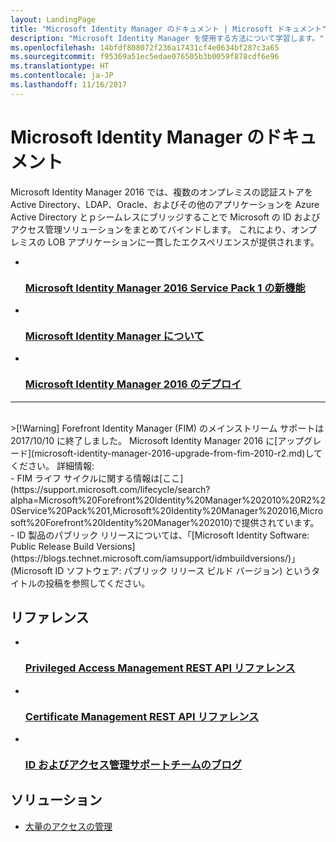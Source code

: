 ```yaml
---
layout: LandingPage
title: "Microsoft Identity Manager のドキュメント | Microsoft ドキュメント"
description: "Microsoft Identity Manager を使用する方法について学習します。"
ms.openlocfilehash: 14bfdf808072f236a17431cf4e0634bf287c3a65
ms.sourcegitcommit: f95369a51ec5edae076505b3b0059f878cdf6e96
ms.translationtype: HT
ms.contentlocale: ja-JP
ms.lasthandoff: 11/16/2017
---
```

# <a name="microsoft-identity-manager-documentation"></a>Microsoft Identity Manager のドキュメント

Microsoft Identity Manager 2016 では、複数のオンプレミスの認証ストアを Active Directory、LDAP、Oracle、およびその他のアプリケーションを Azure Active Directory とｐシームレスにブリッジすることで Microsoft の ID およびアクセス管理ソリューションをまとめてバインドします。 これにより、オンプレミスの LOB アプリケーションに一貫したエクスペリエンスが提供されます。

<ul class="panelContent cardsFTitle">
    <li>
        <a href="/microsoft-identity-manager/microsoft-identity-manager-2016-sp1-release-notes">
        <div class="cardSize">
            <div class="cardPadding">
                <div class="card">
                    <div class="cardImageOuter">
                        <div class="cardImage">
                            <img src="/media/common/i_whats-new.svg" alt="" />
                        </div>
                    </div>
                    <div class="cardText">
                        <h3>Microsoft Identity Manager 2016 Service Pack 1 の新機能</h3>
                    </div>
                </div>
            </div>
        </div>
        </a>
    </li>
    <li>
        <a href="/microsoft-identity-manager/microsoft-identity-manager-2016">
        <div class="cardSize">
            <div class="cardPadding">
                <div class="card">
                    <div class="cardImageOuter">
                        <div class="cardImage">
                            <img src="/media/common/i_learn-about.svg" alt="" />
                        </div>
                    </div>
                    <div class="cardText">
                        <h3>Microsoft Identity Manager について</h3>                    </div>
                </div>
            </div>
        </div>
        </a>
    </li>
    <li>
        <a href="/microsoft-identity-manager/microsoft-identity-manager-deploy">
        <div class="cardSize">
            <div class="cardPadding">
                <div class="card">
                    <div class="cardImageOuter">
                        <div class="cardImage">
                            <img src="/media/common/deploy.svg" alt="" />
                        </div>
                    </div>
                    <div class="cardText">
                        <h3>Microsoft Identity Manager 2016 のデプロイ</h3>
                    </div>
                </div>
            </div>
        </div>
        </a>
    </li>
</ul>

---
<br>
>[!Warning]
Forefront Identity Manager (FIM) のメインストリーム サポートは 2017/10/10 に終了しました。 Microsoft Identity Manager 2016 に[アップグレード](microsoft-identity-manager-2016-upgrade-from-fim-2010-r2.md)してください。 詳細情報: </br>  - FIM ライフ サイクルに関する情報は[ここ](https://support.microsoft.com/lifecycle/search?alpha=Microsoft%20Forefront%20Identity%20Manager%202010%20R2%20Service%20Pack%201,Microsoft%20Identity%20Manager%202016,Microsoft%20Forefront%20Identity%20Manager%202010)で提供されています。 </br> - ID 製品のパブリック リリースについては、「[Microsoft Identity Software: Public Release Build Versions](https://blogs.technet.microsoft.com/iamsupport/idmbuildversions/)」(Microsoft ID ソフトウェア: パブリック リリース ビルド バージョン) というタイトルの投稿を参照してください。

<h2>リファレンス</h2>
<ul class="panelContent cardsFTitle">
    <li>
        <a href="/microsoft-identity-manager/reference/privileged-access-management-rest-api-reference">
        <div class="cardSize">
            <div class="cardPadding">
                <div class="card">
                    <div class="cardImageOuter">
                        <div class="cardImage">
                            <img src="/media/common/i_reference.svg" alt="" />
                        </div>
                    </div>
                    <div class="cardText">
                        <h3>Privileged Access Management REST API リファレンス</h3>
                    </div>
                </div>
            </div>
        </div>
        </a>
    </li>
        <li>
        <a href="/microsoft-identity-manager/reference/certificate-management-rest-api-reference">
        <div class="cardSize">
            <div class="cardPadding">
                <div class="card">
                    <div class="cardImageOuter">
                        <div class="cardImage">
                            <img src="/media/common/i_reference.svg" alt="" />
                        </div>
                    </div>
                    <div class="cardText">
                        <h3>Certificate Management REST API リファレンス</h3>
                    </div>
                </div>
            </div>
        </div>
        </a>
    </li>
    <li>
        <a href="https://blogs.technet.microsoft.com/iamsupport/">
        <div class="cardSize">
            <div class="cardPadding">
                <div class="card">
                    <div class="cardImageOuter">
                        <div class="cardImage">
                            <img src="/media/common/i_blog.svg" alt="" />
                        </div>
                    </div>
                    <div class="cardText">
                        <h3>ID およびアクセス管理サポートチームのブログ</h3>
                    </div>
                </div>
            </div>
        </div>
        </a>
    </li>
</ul>

<h2>ソリューション</h2>
<ul class="panelContent cardsW">
    <li>
        <div class="cardSize">
            <div class="cardPadding">
                <div class="card">
                    <div class="cardText">
                        <p><a href="/enterprise-mobility-security/solutions/manage-access-at-scale">大量のアクセスの管理</a></p>
                    </div>
                </div>
            </div>
        </div>
    </li>
</ul>
